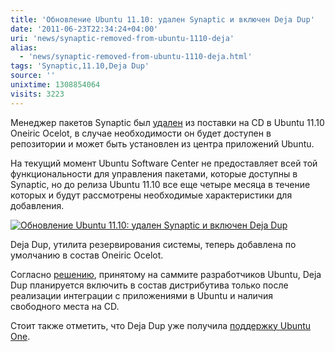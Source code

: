 ```yaml
---
title: 'Обновление Ubuntu 11.10: удален Synaptic и включен Deja Dup'
date: '2011-06-23T22:34:24+04:00'
uri: 'news/synaptic-removed-from-ubuntu-1110-deja'
alias: 
  - 'news/synaptic-removed-from-ubuntu-1110-deja.html'
tags: 'Synaptic,11.10,Deja Dup'
source: ''
unixtime: 1308854064
visits: 3223
---
```

Менеджер пакетов Synaptic был [удален](https://launchpad.net/ubuntu/oneiric/+source/ubuntu-meta/1.231) из поставки на CD в Ubuntu 11.10 Oneiric Ocelot, в случае необходимости он будет доступен в репозитории и может быть установлен из центра приложений Ubuntu.

На текущий момент Ubuntu Software Center не предоставляет всей той функциональности для управления пакетами, которые доступны в Synaptic, но до релиза Ubuntu 11.10 все еще четыре месяца в течение которых и будут рассмотрены необходимые характеристики для добавления.

[![Обновление Ubuntu 11.10: удален Synaptic и включен Deja Dup](img/2011/06/23/22-00/dejadup-ubuntuone-5832209065-o.jpg)](img/2011/06/23/22-00/dejadup-ubuntuone-5832209065-o.jpg)

Deja Dup, утилита резервирования системы, теперь добавлена по умолчанию в состав Oneiric Ocelot.

Согласно [решению](news/overview-uds-changes-in-ubuntu-11-10), принятому на саммите разработчиков Ubuntu, Deja Dup планируется включить в состав дистрибутива только после реализации интеграции с приложениями в Ubuntu и наличия свободного места на CD.

Стоит также отметить, что Deja Dup уже получила [поддержку Ubuntu One](news/deja-dup-gets-ubuntuone-support).
